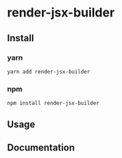 # render-jsx-builder

## Install

### yarn

```shell
yarn add render-jsx-builder
```

### npm

```shell
npm install render-jsx-builder
```

## Usage

## Documentation
